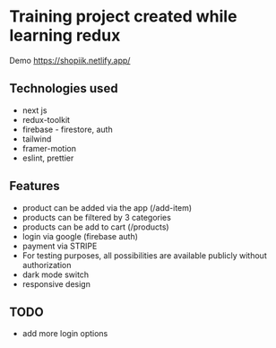 # Training project created while learning redux

Demo https://shopiik.netlify.app/

## Technologies used

-   next js
-   redux-toolkit
-   firebase - firestore, auth
-   tailwind
-   framer-motion
-   eslint, prettier

## Features

-   product can be added via the app (/add-item)
-   products can be filtered by 3 categories
-   products can be add to cart (/products)
-   login via google (firebase auth)
-   payment via STRIPE
-   For testing purposes, all possibilities are available publicly without authorization
-   dark mode switch
-   responsive design

## TODO

-   add more login options

